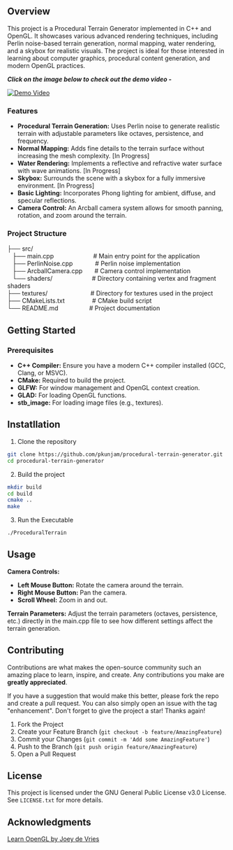 ## Overview

This project is a Procedural Terrain Generator implemented in C++ and OpenGL. It showcases various advanced rendering techniques, including Perlin noise-based terrain generation, normal mapping, water rendering, and a skybox for realistic visuals. 
The project is ideal for those interested in learning about computer graphics, procedural content generation, and modern OpenGL practices.

**_Click on the image below to check out the demo video -_**

[![Demo Video](https://github.com/pkunjam/Procedural-Terrain-Generator/blob/main/img/Terrain%20generator.png)](https://youtu.be/fivYrQYdYmk)

### Features

* **Procedural Terrain Generation:** Uses Perlin noise to generate realistic terrain with adjustable parameters like octaves, persistence, and frequency.
* **Normal Mapping:** Adds fine details to the terrain surface without increasing the mesh complexity. [In Progress]
* **Water Rendering:** Implements a reflective and refractive water surface with wave animations. [In Progress]
* **Skybox:** Surrounds the scene with a skybox for a fully immersive environment. [In Progress]
* **Basic Lighting:** Incorporates Phong lighting for ambient, diffuse, and specular reflections.
* **Camera Control:** An Arcball camera system allows for smooth panning, rotation, and zoom around the terrain.

### Project Structure

├── src/ <br>
&nbsp;&nbsp;&nbsp;├── main.cpp  &nbsp;&nbsp;&nbsp;&nbsp;&nbsp;&nbsp;&nbsp;&nbsp;&nbsp;&nbsp;&nbsp;&nbsp;&nbsp;&nbsp;&nbsp;&nbsp;&nbsp;&nbsp;&nbsp;&nbsp;&nbsp;        # Main entry point for the application <br>
&nbsp;&nbsp;&nbsp;├── PerlinNoise.cpp &nbsp;&nbsp;&nbsp;&nbsp;&nbsp;&nbsp;&nbsp;&nbsp;&nbsp;&nbsp;&nbsp;   # Perlin noise implementation <br>
&nbsp;&nbsp;&nbsp;├── ArcballCamera.cpp &nbsp;&nbsp;&nbsp;&nbsp;&nbsp;  # Camera control implementation  <br>
&nbsp;&nbsp;&nbsp;└── shaders/ &nbsp;&nbsp;&nbsp;&nbsp;&nbsp;&nbsp;&nbsp;&nbsp;&nbsp;&nbsp;&nbsp;&nbsp;&nbsp;&nbsp;&nbsp;&nbsp;&nbsp;&nbsp;&nbsp;&nbsp;&nbsp;          # Directory containing vertex and fragment shaders <br> 
├── textures/  &nbsp;&nbsp;&nbsp;&nbsp;&nbsp;&nbsp;&nbsp;&nbsp;&nbsp;&nbsp;&nbsp;&nbsp;&nbsp;&nbsp;&nbsp;&nbsp;&nbsp;&nbsp;&nbsp;&nbsp;&nbsp;&nbsp;&nbsp;            # Directory for textures used in the project <br> 
├── CMakeLists.txt  &nbsp;&nbsp;&nbsp;&nbsp;&nbsp;&nbsp;&nbsp;&nbsp;&nbsp;&nbsp;&nbsp;&nbsp;&nbsp;&nbsp;      # CMake build script <br> 
└── README.md     &nbsp;&nbsp;&nbsp;&nbsp;&nbsp;&nbsp;&nbsp;&nbsp;&nbsp;&nbsp;&nbsp;&nbsp;&nbsp;&nbsp;&nbsp;&nbsp;       # Project documentation <br> 

## Getting Started

### Prerequisites

* **C++ Compiler:** Ensure you have a modern C++ compiler installed (GCC, Clang, or MSVC).
* **CMake:** Required to build the project.
* **GLFW:** For window management and OpenGL context creation.
* **GLAD:** For loading OpenGL functions.
* **stb_image:** For loading image files (e.g., textures).

## Instatllation

1. Clone the repository

```sh
git clone https://github.com/pkunjam/procedural-terrain-generator.git
cd procedural-terrain-generator 
```
2. Build the project

```sh
mkdir build
cd build
cmake ..
make
```
3. Run the Executable

```sh
./ProceduralTerrain
```

## Usage

**Camera Controls:**
* **Left Mouse Button:** Rotate the camera around the terrain.
* **Right Mouse Button:** Pan the camera.
* **Scroll Wheel:** Zoom in and out.

**Terrain Parameters:** Adjust the terrain parameters (octaves, persistence, etc.) directly in the main.cpp file to see how different settings affect the terrain generation.

## Contributing

Contributions are what makes the open-source community such an amazing place to learn, inspire, and create. Any contributions you make are **greatly appreciated**.

If you have a suggestion that would make this better, please fork the repo and create a pull request. You can also simply open an issue with the tag "enhancement".
Don't forget to give the project a star! Thanks again!

1. Fork the Project
2. Create your Feature Branch (`git checkout -b feature/AmazingFeature`)
3. Commit your Changes (`git commit -m 'Add some AmazingFeature'`)
4. Push to the Branch (`git push origin feature/AmazingFeature`)
5. Open a Pull Request

## License

This project is licensed under the GNU General Public License v3.0 License. See `LICENSE.txt` for more details.

## Acknowledgments

[Learn OpenGL by Joey de Vries](https://learnopengl.com/Introduction)
